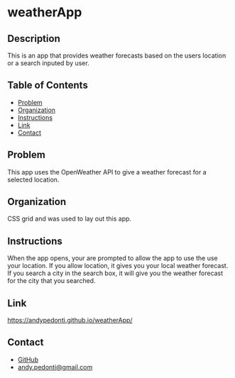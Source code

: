 # weatherApp 
  
          
  ##  Description
  This is an app that provides weather forecasts based on the users location or a search inputed by user. 

  ##  Table of Contents
  * [Problem](#Problem)
  * [Organization](#Organization)
  * [Instructions](#Instructions)
  * [Link](#Link)
  * [Contact](#Contact)
          
  ##  Problem
  This app uses the OpenWeather API to give a weather forecast for a selected location. 

  ## Organization
  CSS grid and was used to lay out this app. 

  ##  Instructions
  When the app opens, your are prompted to allow the app to use the use your location. If you allow location, it gives you your local weather forecast. If you search a city in the search box, it will give you the weather forecast for the city that you searched. 

  ##  Link
  https://andypedonti.github.io/weatherApp/
  
  ## Contact 
  * [GitHub](https://github.com/andypedonti)
  * andy.pedonti@gmail.com
